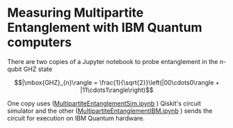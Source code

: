 # Measuring Multipartite Entanglement with IBM Quantum computers

There are two copies of a Jupyter notebook to probe entanglement in the $n$-qubit GHZ state

$$|\mbox{GHZ}_{n}\rangle = \frac{1}{\sqrt{2}}\left(|00\cdots0\rangle + |11\cdots1\rangle\right)$$

One copy uses ([MultipartiteEntanglementSim.ipynb](MultipartiteEntanglementSim.ipynb) ) Qiskit's circuit simulator and the other ([MultipartiteEntanglementIBM.ipynb](MultipartiteEntanglementIBM.ipynb) ) sends the circuit for execution on IBM Quantum hardware. 
